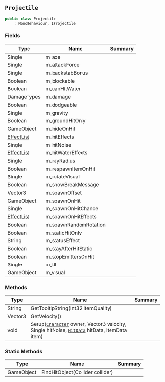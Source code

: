 ## `Projectile`

```csharp
public class Projectile
    : MonoBehaviour, IProjectile

```

### Fields

| Type | Name | Summary | 
| --- | --- | --- | 
| Single | m_aoe |  | 
| Single | m_attackForce |  | 
| Single | m_backstabBonus |  | 
| Boolean | m_blockable |  | 
| Boolean | m_canHitWater |  | 
| DamageTypes | m_damage |  | 
| Boolean | m_dodgeable |  | 
| Single | m_gravity |  | 
| Boolean | m_groundHitOnly |  | 
| GameObject | m_hideOnHit |  | 
| [EffectList](./EffectList.md) | m_hitEffects |  | 
| Single | m_hitNoise |  | 
| [EffectList](./EffectList.md) | m_hitWaterEffects |  | 
| Single | m_rayRadius |  | 
| Boolean | m_respawnItemOnHit |  | 
| Single | m_rotateVisual |  | 
| Boolean | m_showBreakMessage |  | 
| Vector3 | m_spawnOffset |  | 
| GameObject | m_spawnOnHit |  | 
| Single | m_spawnOnHitChance |  | 
| [EffectList](./EffectList.md) | m_spawnOnHitEffects |  | 
| Boolean | m_spawnRandomRotation |  | 
| Boolean | m_staticHitOnly |  | 
| String | m_statusEffect |  | 
| Boolean | m_stayAfterHitStatic |  | 
| Boolean | m_stopEmittersOnHit |  | 
| Single | m_ttl |  | 
| GameObject | m_visual |  | 


### Methods

| Type | Name | Summary | 
| --- | --- | --- | 
| String | GetTooltipString(Int32 itemQuality) |  | 
| Vector3 | GetVelocity() |  | 
| void | Setup([`Character`](./Character.md) owner, Vector3 velocity, Single hitNoise, [`HitData`](./HitData.md) hitData, ItemData item) |  | 


### Static Methods

| Type | Name | Summary | 
| --- | --- | --- | 
| GameObject | FindHitObject(Collider collider) |  | 


